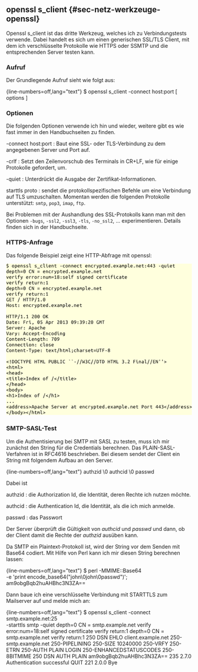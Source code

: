 
## openssl s_client {#sec-netz-werkzeuge-openssl}

Openssl s_client ist das dritte Werkzeug, welches ich zu Verbindungstests
verwende.
Dabei handelt es sich um einen generischen SSL/TLS Client, mit dem ich
verschlüsselte Protokolle wie HTTPS oder SSMTP und die
entsprechenden Server testen kann.

### Aufruf

Der Grundlegende Aufruf sieht wie folgt aus:

{line-numbers=off,lang="text"}
    $ openssl s_client -connect host:port [ options ]
  
### Optionen

Die folgenden Optionen verwende ich hin und wieder, weitere gibt es wie
fast immer in den Handbuchseiten zu finden.

-connect host:port
: Baut eine SSL- oder TLS-Verbindung zu dem angegebenen Server und Port auf.

-crlf
: Setzt den Zeilenvorschub des Terminals in CR+LF, wie für
  einige Protokolle gefordert, um.

-quiet
: Unterdrückt die Ausgabe der Zertifikat-Informationen.

starttls proto
: sendet die protokollspezifischen Befehle um eine
  Verbindung auf TLS umzuschalten.
  Momentan werden die folgenden Protokolle unterstützt:
  `smtp`, `pop3`, `imap`, `ftp`.

Bei Problemen mit der Aushandlung des SSL-Protokolls kann man mit den
Optionen `-bugs`, `-ssl2`, `-ssl3`, `-tls`, `-no_ssl2`, ... experimentieren.
Details finden sich in der Handbuchseite.

### HTTPS-Anfrage

Das folgende Beispiel zeigt eine HTTP-Abfrage mit openssl:

![HTTP-Abfrage mit OpenSSL](images/ss13-openssl-1.png)

### SMTP-SASL-Test

Um die Authentisierung bei SMTP mit SASL zu testen, muss ich mir zunächst den
String für die Credentials berechnen.
Das PLAIN-SASL-Verfahren ist in RFC4616 beschrieben.
Bei diesem sendet der Client ein String mit folgendem Aufbau an den Server.

{line-numbers=off,lang="text"}
    authzid \0 authcid \0 passwd

Dabei ist

authzid
: die Authorization Id, die Identität, deren Rechte ich nutzen möchte.

authcid
: die Authentication Id, die Identität, als die ich mich anmelde.

passwd
: das Passwort

Der Server überprüft die Gültigkeit von *authcid* und *passwd* und dann, ob
der Client damit die Rechte der *authzid* ausüben kann.

Da SMTP ein Plaintext-Protokoll ist, wird der String vor dem Senden mit Base64
codiert.
Mit Hilfe von Perl kann ich mir diesen String berechnen lassen:

{line-numbers=off,lang="text"}
    $ perl -MMIME::Base64 \
      -e 'print encode_base64("john\0john\0passwd")';
    am9obgBqb2huAHBhc3N3ZA==

Dann baue ich eine verschlüsselte Verbindung mit STARTTLS zum
Mailserver auf und melde mich an:

{line-numbers=off,lang="text"}
    $ openssl s_client -connect smtp.example.net:25\
      -starttls smtp -quiet
    depth=0 CN = smtp.example.net
    verify error:num=18:self signed certificate
    verify return:1
    depth=0 CN = smtp.example.net
    verify return:1
    250 DSN
    EHLO client.example.net
    250-smtp.example.net
    250-PIPELINING
    250-SIZE 10240000
    250-VRFY
    250-ETRN
    250-AUTH PLAIN LOGIN
    250-ENHANCEDSTATUSCODES
    250-8BITMIME
    250 DSN
    AUTH PLAIN am9obgBqb2huAHBhc3N3ZA==
    235 2.7.0 Authentication successful
    QUIT
    221 2.0.0 Bye

